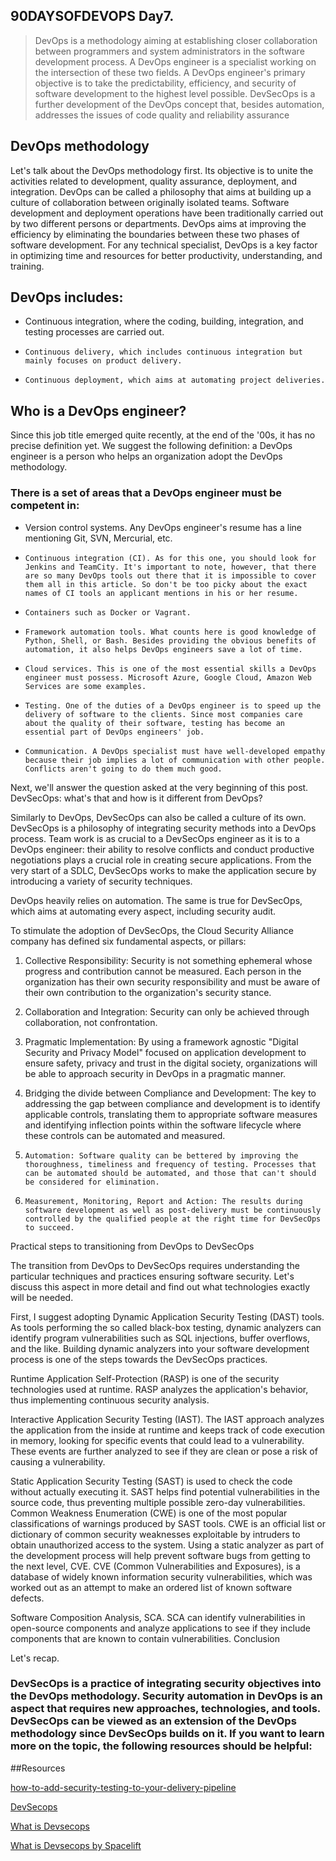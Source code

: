 ## 90DAYSOFDEVOPS Day7.

> DevOps is a methodology aiming at establishing closer collaboration between programmers and system administrators in the software development process. A DevOps engineer is a specialist working on the intersection of these two fields. A DevOps engineer's primary objective is to take the predictability, efficiency, and security of software development to the highest level possible. DevSecOps is a further development of the DevOps concept that, besides automation, addresses the issues of code quality and reliability assurance

## DevOps methodology

Let's talk about the DevOps methodology first. Its objective is to unite the activities related to development, quality assurance, deployment, and integration. DevOps can be called a philosophy that aims at building up a culture of collaboration between originally isolated teams. Software development and deployment operations have been traditionally carried out by two different persons or departments. DevOps aims at improving the efficiency by eliminating the boundaries between these two phases of software development. For any technical specialist, DevOps is a key factor in optimizing time and resources for better productivity, understanding, and training.


## DevOps includes:

- Continuous integration, where the coding, building, integration, and testing processes are carried out.
-     Continuous delivery, which includes continuous integration but mainly focuses on product delivery.
-     Continuous deployment, which aims at automating project deliveries.

## Who is a DevOps engineer?

Since this job title emerged quite recently, at the end of the '00s, it has no precise definition yet. We suggest the following definition: a DevOps engineer is a person who helps an organization adopt the DevOps methodology. 


### There is a set of areas that a DevOps engineer must be competent in:

- Version control systems. Any DevOps engineer's resume has a line mentioning Git, SVN, Mercurial, etc.

-     Continuous integration (CI). As for this one, you should look for Jenkins and TeamCity. It's important to note, however, that there are so many DevOps tools out there that it is impossible to cover them all in this article. So don't be too picky about the exact names of CI tools an applicant mentions in his or her resume.
-     Containers such as Docker or Vagrant.
-     Framework automation tools. What counts here is good knowledge of Python, Shell, or Bash. Besides providing the obvious benefits of automation, it also helps DevOps engineers save a lot of time.
-     Cloud services. This is one of the most essential skills a DevOps engineer must possess. Microsoft Azure, Google Cloud, Amazon Web Services are some examples.
-     Testing. One of the duties of a DevOps engineer is to speed up the delivery of software to the clients. Since most companies care about the quality of their software, testing has become an essential part of DevOps engineers' job.
-     Communication. A DevOps specialist must have well-developed empathy because their job implies a lot of communication with other people. Conflicts aren't going to do them much good.

Next, we'll answer the question asked at the very beginning of this post.
DevSecOps: what's that and how is it different from DevOps?

Similarly to DevOps, DevSecOps can also be called a culture of its own. DevSecOps is a philosophy of integrating security methods into a DevOps process. Team work is as crucial to a DevSecOps engineer as it is to a DevOps engineer: their ability to resolve conflicts and conduct productive negotiations plays a crucial role in creating secure applications. From the very start of a SDLC, DevSecOps works to make the application secure by introducing a variety of security techniques.

DevOps heavily relies on automation. The same is true for DevSecOps, which aims at automating every aspect, including security audit.

To stimulate the adoption of DevSecOps, the Cloud Security Alliance company has defined six fundamental aspects, or pillars:
1. Collective Responsibility: Security is not something ephemeral whose progress and contribution cannot be measured. Each person in the organization has their own security responsibility and must be aware of their own contribution to the organization's security stance.

2. Collaboration and Integration: Security can only be achieved through collaboration, not confrontation.

3. Pragmatic Implementation: By using a framework agnostic "Digital Security and Privacy Model" focused on application development to ensure safety, privacy and trust in the digital society, organizations will be able to approach security in DevOps in a pragmatic manner.

4. Bridging the divide between Compliance and Development: The key to addressing the gap between compliance and development is to identify applicable controls, translating them to appropriate software measures and identifying inflection points within the software lifecycle where these controls can be automated and measured.
5.     Automation: Software quality can be bettered by improving the thoroughness, timeliness and frequency of testing. Processes that can be automated should be automated, and those that can't should be considered for elimination.
6.     Measurement, Monitoring, Report and Action: The results during software development as well as post-delivery must be continuously controlled by the qualified people at the right time for DevSecOps to succeed.

Practical steps to transitioning from DevOps to DevSecOps

The transition from DevOps to DevSecOps requires understanding the particular techniques and practices ensuring software security. Let's discuss this aspect in more detail and find out what technologies exactly will be needed.

First, I suggest adopting Dynamic Application Security Testing (DAST) tools. As tools performing the so called black-box testing, dynamic analyzers can identify program vulnerabilities such as SQL injections, buffer overflows, and the like. Building dynamic analyzers into your software development process is one of the steps towards the DevSecOps practices.

Runtime Application Self-Protection (RASP) is one of the security technologies used at runtime. RASP analyzes the application's behavior, thus implementing continuous security analysis.

Interactive Application Security Testing (IAST). The IAST approach analyzes the application from the inside at runtime and keeps track of code execution in memory, looking for specific events that could lead to a vulnerability. These events are further analyzed to see if they are clean or pose a risk of causing a vulnerability.

Static Application Security Testing (SAST) is used to check the code without actually executing it. SAST helps find potential vulnerabilities in the source code, thus preventing multiple possible zero-day vulnerabilities. Common Weakness Enumeration (CWE) is one of the most popular classifications of warnings produced by SAST tools. CWE is an official list or dictionary of common security weaknesses exploitable by intruders to obtain unauthorized access to the system. Using a static analyzer as part of the development process will help prevent software bugs from getting to the next level, CVE. CVE (Common Vulnerabilities and Exposures), is a database of widely known information security vulnerabilities, which was worked out as an attempt to make an ordered list of known software defects.

Software Composition Analysis, SCA. SCA can identify vulnerabilities in open-source components and analyze applications to see if they include components that are known to contain vulnerabilities.
Conclusion

Let's recap.

### DevSecOps is a practice of integrating security objectives into the DevOps methodology. Security automation in DevOps is an aspect that requires new approaches, technologies, and tools. DevSecOps can be viewed as an extension of the DevOps methodology since DevSecOps builds on it. If you want to learn more on the topic, the following resources should be helpful:

##Resources

[how-to-add-security-testing-to-your-delivery-pipeline]( https://www.getxray.app/blog/devsecops-how-to-add-security-testing-to-your-delivery-pipeline)

[DevSecops](https://resources.infosecinstitute.com/topic/transitioning-from-devops-to-devsecops)

[What is Devsecops](https://www.redhat.com/en/topics/devops/what-is-devsecops)

[What is Devsecops by Spacelift](https://spacelift.io/blog/what-is-devsecops)

